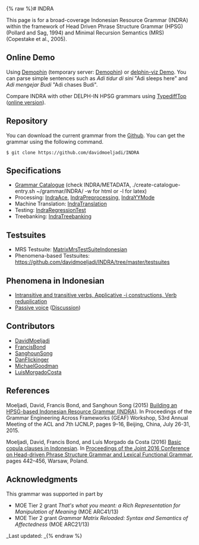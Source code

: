 {% raw %}# INDRA

This page is for a broad-coverage Indonesian Resource Grammar (INDRA)
within the framework of Head Driven Phrase Structure Grammar (HPSG)
(Pollard and Sag, 1994) and Minimal Recursion Semantics (MRS) (Copestake
et al., 2005).

## Online Demo

Using [Demophin](http://compling.hss.ntu.edu.sg/demophin/indra/)
(temporary server:
[Demophin](http://chimpanzee.ling.washington.edu/demophin/indra/)) or
[delphin-viz Demo](http://delph-in.github.io/delphin-viz/demo/). You can
parse simple sentences such as *Adi tidur di sini* "Adi sleeps here" and
*Adi mengejar Budi* "Adi chases Budi".

Compare INDRA with other DELPH-IN HPSG grammars using
[TypediffTop](https://blog.inductorsoftware.com/docsproto/tools/TypediffTop) ([online
version](http://hum.csse.unimelb.edu.au/typediff/)).

## Repository

You can download the current grammar from the
[Github](https://github.com/davidmoeljadi/INDRA). You can get the
grammar using the following command.

    $ git clone https://github.com/davidmoeljadi/INDRA

## Specifications

- [Grammar
Catalogue](http://moin.delph-in.net/GrammarCatalogue/#Indonesian_Resource_Grammar_.28INDRA.29)
(check INDRA/METADATA, ./create-catalogue-entry.sh \~/grammar/INDRA/
-w for html or -l for latex)
- Processing: [IndraAce](IndraAce),
[IndraPreprocessing](IndraPreprocessing),
[IndraYYMode](http://moin.delph-in.net/IndraYYMode)
- Machine Translation: [IndraTranslation](IndraTranslation)
- Testing: [IndraRegressionTest](IndraRegressionTest)
- Treebanking: [IndraTreebanking](https://blog.inductorsoftware.com/docsproto/tools/IndraTreebanking)

## Testsuites

- MRS Testsuite:
[MatrixMrsTestSuiteIndonesian](https://blog.inductorsoftware.com/docsproto/matrix/MatrixMrsTestSuiteIndonesian)
- Phenomena-based Testsuites:
<https://github.com/davidmoeljadi/INDRA/tree/master/testsuites>

## Phenomena in Indonesian

- [Intransitive and transitive verbs, Applicative -i constructions,
Verb reduplication](../LADIndonesianMorphology)
- [Passive voice](CapitolHillPassives)
([Discussion](../CapitalHillPassivesDiscussion))

## Contributors

- [DavidMoeljadi](https://blog.inductorsoftware.com/docsproto/tools/DavidMoeljadi)
- [FrancisBond](https://blog.inductorsoftware.com/docsproto/tools/FrancisBond)
- [SanghounSong](https://blog.inductorsoftware.com/docsproto/tools/SanghounSong)
- [DanFlickinger](https://blog.inductorsoftware.com/docsproto/tools/DanFlickinger)
- [MichaelGoodman](https://blog.inductorsoftware.com/docsproto/tools/MichaelGoodman)
- [LuisMorgadoCosta](https://blog.inductorsoftware.com/docsproto/tools/LuisMorgadoCosta)

## References

Moeljadi, David, Francis Bond, and Sanghoun Song (2015) [Building an
HPSG-based Indonesian Resource Grammar
(INDRA)](http://aclweb.org/anthology/W/W15/W15-3302.pdf). In Proceedings
of the Grammar Engineering Across Frameworks (GEAF) Workshop, 53rd
Annual Meeting of the ACL and 7th IJCNLP, pages 9–16, Beijing, China,
July 26-31, 2015.

Moeljadi, David, Francis Bond, and Luís Morgado da Costa (2016) [Basic
copula clauses in
Indonesian](http://web.stanford.edu/group/cslipublications/cslipublications/HPSG/2016/headlex2016-mbm.pdf).
In [Proceedings of the Joint 2016 Conference on Head-driven Phrase
Structure Grammar and Lexical Functional
Grammar](https://web.stanford.edu/group/cslipublications/cslipublications/HPSG/2016/),
pages 442–456, Warsaw, Poland.

## Acknowledgments

This grammar was supported in part by

- MOE Tier 2 grant *That's what you meant: a Rich Representation for
Manipulation of Meaning* (MOE ARC41/13)
- MOE Tier 2 grant *Grammar Matrix Reloaded: Syntax and Semantics of
Affectedness* (MOE ARC21/13)

_Last updated: _{% endraw %}